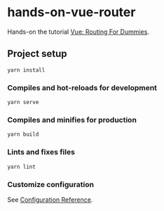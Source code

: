# hands-on-vue-router

Hands-on the tutorial [Vue: Routing For Dummies](https://www.youtube.com/watch?v=-uCUCmrNgeo).

## Project setup

```
yarn install
```

### Compiles and hot-reloads for development

```
yarn serve
```

### Compiles and minifies for production

```
yarn build
```

### Lints and fixes files

```
yarn lint
```

### Customize configuration

See [Configuration Reference](https://cli.vuejs.org/config/).
